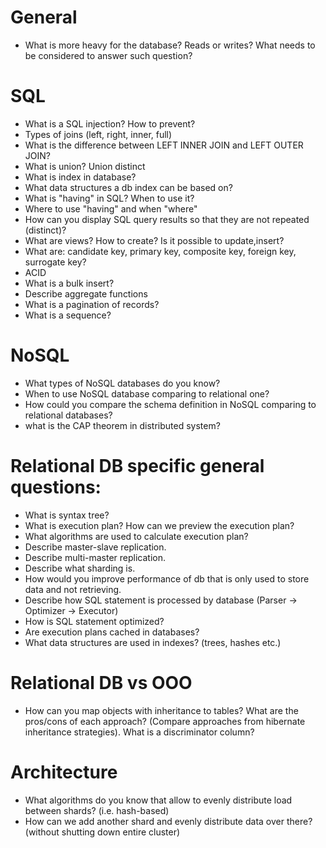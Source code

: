# General
- What is more heavy for the database? Reads or writes? What needs to be considered to answer such question?

# SQL
- What is a SQL injection? How to prevent?
- Types of joins (left, right, inner, full)
- What is the difference between LEFT INNER JOIN and LEFT OUTER JOIN?
- What is union? Union distinct
- What is index in database?
- What data structures a db index can be based on?
- What is "having" in SQL? When to use it?
- Where to use "having" and when "where"
- How can you display SQL query results so that they are not repeated (distinct)?
- What are views? How to create? Is it possible to update,insert?
- What are: candidate key, primary key, composite key, foreign key, surrogate key?
- ACID
- What is a bulk insert?
- Describe aggregate functions
- What is a pagination of records?
- What is a sequence?

# NoSQL
- What types of NoSQL databases do you know?
- When to use NoSQL database comparing to relational one?
- How could you compare the schema definition in NoSQL comparing to relational databases?
- what is the CAP theorem in distributed system?

# Relational DB specific general questions:
- What is syntax tree?
- What is execution plan? How can we preview the execution plan?
- What algorithms are used to calculate execution plan?
- Describe master-slave replication.
- Describe multi-master replication.
- Describe what sharding is.
- How would you improve performance of db that is only used to store data and not retrieving.
- Describe how SQL statement is processed by database (Parser -> Optimizer -> Executor)
- How is SQL statement optimized?
- Are execution plans cached in databases?
- What data structures are used in indexes? (trees, hashes etc.)

# Relational DB vs OOO
- How can you map objects with inheritance to tables? What are the pros/cons of each approach? (Compare approaches from hibernate inheritance strategies). What is a discriminator column?

# Architecture
- What algorithms do you know that allow to evenly distribute load between shards? (i.e. hash-based)
- How can we add another shard and evenly distribute data over there? (without shutting down entire cluster)

